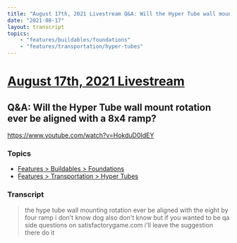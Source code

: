 ```yaml
---
title: "August 17th, 2021 Livestream Q&A: Will the Hyper Tube wall mount rotation ever be aligned with a 8x4 ramp?"
date: "2021-08-17"
layout: transcript
topics:
    - "features/buildables/foundations"
    - "features/transportation/hyper-tubes"
---
```

# [August 17th, 2021 Livestream](../2021-08-17.md)
## Q&A: Will the Hyper Tube wall mount rotation ever be aligned with a 8x4 ramp?
https://www.youtube.com/watch?v=HokduD0IdEY

### Topics
* [Features > Buildables > Foundations](../topics/features/buildables/foundations.md)
* [Features > Transportation > Hyper Tubes](../topics/features/transportation/hyper-tubes.md)

### Transcript

> the hype tube wall mounting rotation ever be aligned with the eight by four ramp i don't know dog also don't know but if you wanted to be qa side questions on satisfactorygame.com i'll leave the suggestion there do it
